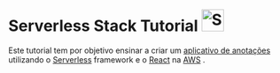 # **Serverless Stack Tutorial** <a href='http://redux.js.org'><img src='https://d33wubrfki0l68.cloudfront.net/0a28e157a1a1f1408e10652509b91cd7d7e94fe6/043d4/assets/logo.png' height='40' alt='Serverless stack logo' /></a>

Este tutorial tem por objetivo ensinar a criar um [aplicativo de anotações](https://demo2.serverless-stack.com/) utilizando o [Serverless](https://serverless.com/) framework  e o [React](https://reactjs.org/) na [AWS](https://aws.amazon.com/) .
